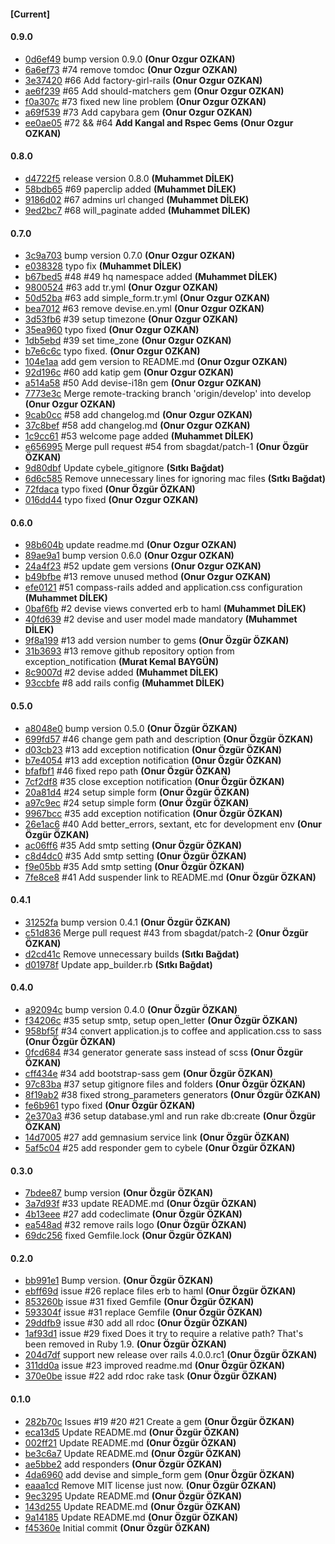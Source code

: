 
#### [Current]


#### 0.9.0
 * [0d6ef49](../../commit/0d6ef49) bump version 0.9.0 __(Onur Ozgur OZKAN)__
 * [6a6ef73](../../commit/6a6ef73) #74 remove tomdoc __(Onur Ozgur OZKAN)__
 * [3e37420](../../commit/3e37420) #66 Add factory-girl-rails __(Onur Ozgur OZKAN)__
 * [ae6f239](../../commit/ae6f239) #65 Add should-matchers gem __(Onur Ozgur OZKAN)__
 * [f0a307c](../../commit/f0a307c) #73 fixed new line problem __(Onur Ozgur OZKAN)__
 * [a69f539](../../commit/a69f539) #73 Add capybara gem __(Onur Ozgur OZKAN)__
 * [ee0ae05](../../commit/ee0ae05) #72 && #64 **Add Kangal and  Rspec Gems** __(Onur Ozgur OZKAN)__

#### 0.8.0
 * [d4722f5](../../commit/d4722f5) release version 0.8.0 __(Muhammet DİLEK)__
 * [58bdb65](../../commit/58bdb65) #69 paperclip added __(Muhammet DİLEK)__
 * [9186d02](../../commit/9186d02) #67 admins url changed __(Muhammet DİLEK)__
 * [9ed2bc7](../../commit/9ed2bc7) #68 will_paginate added __(Muhammet DİLEK)__

#### 0.7.0
 * [3c9a703](../../commit/3c9a703) bump version 0.7.0 __(Onur Ozgur OZKAN)__
 * [e038328](../../commit/e038328) typo fix __(Muhammet DİLEK)__
 * [b67bed5](../../commit/b67bed5) #48 #49 hq namespace added __(Muhammet DİLEK)__
 * [9800524](../../commit/9800524) #63 add tr.yml __(Onur Ozgur OZKAN)__
 * [50d52ba](../../commit/50d52ba) #63 add simple_form.tr.yml __(Onur Ozgur OZKAN)__
 * [bea7012](../../commit/bea7012) #63 remove devise.en.yml __(Onur Ozgur OZKAN)__
 * [3d53fb6](../../commit/3d53fb6) #39 setup timezone __(Onur Ozgur OZKAN)__
 * [35ea960](../../commit/35ea960) typo fixed __(Onur Ozgur OZKAN)__
 * [1db5ebd](../../commit/1db5ebd) #39 set time_zone __(Onur Ozgur OZKAN)__
 * [b7e6c6c](../../commit/b7e6c6c) typo fixed. __(Onur Ozgur OZKAN)__
 * [104e1aa](../../commit/104e1aa) add gem version to README.md __(Onur Ozgur OZKAN)__
 * [92d196c](../../commit/92d196c) #60 add katip gem __(Onur Ozgur OZKAN)__
 * [a514a58](../../commit/a514a58) #50 Add devise-i18n gem __(Onur Ozgur OZKAN)__
 * [7773e3c](../../commit/7773e3c) Merge remote-tracking branch 'origin/develop' into develop __(Onur Ozgur OZKAN)__
 * [9cab0cc](../../commit/9cab0cc) #58 add changelog.md __(Onur Ozgur OZKAN)__
 * [37c8bef](../../commit/37c8bef) #58 add changelog.md __(Onur Ozgur OZKAN)__
 * [1c9cc61](../../commit/1c9cc61) #53 welcome page added __(Muhammet DİLEK)__
 * [e656995](../../commit/e656995) Merge pull request #54 from sbagdat/patch-1 __(Onur Özgür ÖZKAN)__
 * [9d80dbf](../../commit/9d80dbf) Update cybele_gitignore __(Sıtkı Bağdat)__
 * [6d6c585](../../commit/6d6c585) Remove unnecessary lines for ignoring mac files __(Sıtkı Bağdat)__
 * [72fdaca](../../commit/72fdaca) typo fixed __(Onur Özgür ÖZKAN)__
 * [016dd44](../../commit/016dd44) typo fixed __(Onur Ozgur OZKAN)__

#### 0.6.0
 * [98b604b](../../commit/98b604b) update readme.md __(Onur Ozgur OZKAN)__
 * [89ae9a1](../../commit/89ae9a1) bump version 0.6.0 __(Onur Ozgur OZKAN)__
 * [24a4f23](../../commit/24a4f23) #52 update gem versions __(Onur Ozgur OZKAN)__
 * [b49bfbe](../../commit/b49bfbe) #13 remove unused method __(Onur Ozgur OZKAN)__
 * [efe0121](../../commit/efe0121) #51 compass-rails added and application.css configuration __(Muhammet DİLEK)__
 * [0baf6fb](../../commit/0baf6fb) #2 devise views converted erb to haml __(Muhammet DİLEK)__
 * [40fd639](../../commit/40fd639) #2 devise and user model made mandatory __(Muhammet DİLEK)__
 * [9f8a199](../../commit/9f8a199) #13 add version number to gems __(Onur Özgür ÖZKAN)__
 * [31b3693](../../commit/31b3693) #13 remove github repository option from exception_notification __(Murat Kemal BAYGÜN)__
 * [8c9007d](../../commit/8c9007d) #2 devise added __(Muhammet DİLEK)__
 * [93ccbfe](../../commit/93ccbfe) #8 add rails config __(Muhammet DİLEK)__

#### 0.5.0
 * [a8048e0](../../commit/a8048e0) bump version 0.5.0 __(Onur Özgür ÖZKAN)__
 * [699fd57](../../commit/699fd57) #46 change gem path and description __(Onur Özgür ÖZKAN)__
 * [d03cb23](../../commit/d03cb23) #13 add exception notification __(Onur Özgür ÖZKAN)__
 * [b7e4054](../../commit/b7e4054) #13 add exception notification __(Onur Özgür ÖZKAN)__
 * [bfafbf1](../../commit/bfafbf1) #46 fixed repo path __(Onur Özgür ÖZKAN)__
 * [7cf2df8](../../commit/7cf2df8) #35 close exception notification __(Onur Özgür ÖZKAN)__
 * [20a81d4](../../commit/20a81d4) #24 setup simple form __(Onur Özgür ÖZKAN)__
 * [a97c9ec](../../commit/a97c9ec) #24 setup simple form __(Onur Özgür ÖZKAN)__
 * [9967bcc](../../commit/9967bcc) #35 add exception notification __(Onur Özgür ÖZKAN)__
 * [26e1ac6](../../commit/26e1ac6) #40 Add better_errors, sextant, etc for development env __(Onur Özgür ÖZKAN)__
 * [ac06ff6](../../commit/ac06ff6) #35 Add smtp setting __(Onur Özgür ÖZKAN)__
 * [c8d4dc0](../../commit/c8d4dc0) #35 Add smtp setting __(Onur Özgür ÖZKAN)__
 * [f9e05bb](../../commit/f9e05bb) #35 Add smtp setting __(Onur Özgür ÖZKAN)__
 * [7fe8ce8](../../commit/7fe8ce8) #41 Add suspender link to README.md __(Onur Özgür ÖZKAN)__

#### 0.4.1
 * [31252fa](../../commit/31252fa) bump version 0.4.1 __(Onur Özgür ÖZKAN)__
 * [c51d836](../../commit/c51d836) Merge pull request #43 from sbagdat/patch-2 __(Onur Özgür ÖZKAN)__
 * [d2cd41c](../../commit/d2cd41c) Remove unnecessary builds __(Sıtkı Bağdat)__
 * [d01978f](../../commit/d01978f) Update app_builder.rb __(Sıtkı Bağdat)__

#### 0.4.0
 * [a92094c](../../commit/a92094c) bump version 0.4.0 __(Onur Özgür ÖZKAN)__
 * [f34206c](../../commit/f34206c) #35 setup smtp, setup open_letter __(Onur Özgür ÖZKAN)__
 * [958bf5f](../../commit/958bf5f) #34 convert application.js to coffee and application.css to sass __(Onur Özgür ÖZKAN)__
 * [0fcd684](../../commit/0fcd684) #34 generator generate sass instead of scss __(Onur Özgür ÖZKAN)__
 * [cff434e](../../commit/cff434e) #34 add bootstrap-sass gem __(Onur Özgür ÖZKAN)__
 * [97c83ba](../../commit/97c83ba) #37 setup gitignore files and folders __(Onur Özgür ÖZKAN)__
 * [8f19ab2](../../commit/8f19ab2) #38 fixed strong_parameters generators __(Onur Özgür ÖZKAN)__
 * [fe6b961](../../commit/fe6b961) typo fixed __(Onur Özgür ÖZKAN)__
 * [2e370a3](../../commit/2e370a3) #36 setup database.yml and run rake db:create __(Onur Özgür ÖZKAN)__
 * [14d7005](../../commit/14d7005) #27 add gemnasium service link __(Onur Özgür ÖZKAN)__
 * [5af5c04](../../commit/5af5c04) #25 add responder gem to cybele __(Onur Özgür ÖZKAN)__

#### 0.3.0
 * [7bdee87](../../commit/7bdee87) bump version __(Onur Özgür ÖZKAN)__
 * [3a7d93f](../../commit/3a7d93f) #33 update README.md __(Onur Özgür ÖZKAN)__
 * [4b13eee](../../commit/4b13eee) #27 add codeclimate __(Onur Özgür ÖZKAN)__
 * [ea548ad](../../commit/ea548ad) #32 remove rails logo __(Onur Özgür ÖZKAN)__
 * [69dc256](../../commit/69dc256) fixed Gemfile.lock __(Onur Özgür ÖZKAN)__

#### 0.2.0
 * [bb991e1](../../commit/bb991e1) Bump version. __(Onur Özgür ÖZKAN)__
 * [ebff69d](../../commit/ebff69d) issue #26 replace files erb to haml __(Onur Özgür ÖZKAN)__
 * [853260b](../../commit/853260b) issue #31 fixed Gemfile __(Onur Özgür ÖZKAN)__
 * [593304f](../../commit/593304f) issue #31 replace Gemfile __(Onur Özgür ÖZKAN)__
 * [29ddfb9](../../commit/29ddfb9) issue #30 add all rdoc __(Onur Özgür ÖZKAN)__
 * [1af93d1](../../commit/1af93d1) issue #29 fixed Does it try to require a relative path? That's been removed in Ruby 1.9. __(Onur Özgür ÖZKAN)__
 * [204d7df](../../commit/204d7df) support new release over rails 4.0.0.rc1 __(Onur Özgür ÖZKAN)__
 * [311dd0a](../../commit/311dd0a) issue #23 improved readme.md __(Onur Özgür ÖZKAN)__
 * [370e0be](../../commit/370e0be) issue #22 add rdoc rake task __(Onur Özgür ÖZKAN)__

#### 0.1.0
 * [282b70c](../../commit/282b70c) Issues #19 #20 #21  Create a gem __(Onur Özgür ÖZKAN)__
 * [eca13d5](../../commit/eca13d5) Update README.md __(Onur Özgür ÖZKAN)__
 * [002ff21](../../commit/002ff21) Update README.md __(Onur Özgür ÖZKAN)__
 * [be3c6a7](../../commit/be3c6a7) Update README.md __(Onur Özgür ÖZKAN)__
 * [ae5bbe2](../../commit/ae5bbe2) add responders __(Onur Özgür ÖZKAN)__
 * [4da6960](../../commit/4da6960) add devise and simple_form gem __(Onur Özgür ÖZKAN)__
 * [eaaa1cd](../../commit/eaaa1cd) Remove MIT license just now. __(Onur Özgür ÖZKAN)__
 * [9ec3295](../../commit/9ec3295) Update README.md __(Onur Özgür ÖZKAN)__
 * [143d255](../../commit/143d255) Update README.md __(Onur Özgür ÖZKAN)__
 * [9a14185](../../commit/9a14185) Update README.md __(Onur Özgür ÖZKAN)__
 * [f45360e](../../commit/f45360e) Initial commit __(Onur Özgür ÖZKAN)__

